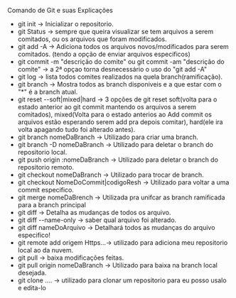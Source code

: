 Comando de Git e suas Explicações

- git init   -> Inicializar o repositorio.
- git Status -> sempre que queira visualizar se tem arquivos a serem comitados, ou os arquivos que foram modificados.
- git add -A -> Adiciona todos os arquivos novos/modificados para serem comitados. (tendo a opção de enviar arquivos especificos)
- git commit -m "descrição do comite" ou git commit -am "descrição do comite" -> a 2ª opçao torna desnecessário o uso do "git add -A"
- git log    -> lista todos comites realizados na quela branch(ramificação).
- git branch -> Mostra todos as branch disponiveis e a que estar com o "*" é a branch atual.
- git reset --soft|mixed|hard -> 3 opções de git reset soft(volta para o estado anterior ao git commit mantendo os arquivos a serem comitados),
mixed(Volta para o estado anterios ao Add commit os arquivos estão esperando serem add pra depois comitar), 
hard(ele ira volta apagando tudo foi alterado antes).
- git branch nomeDaBranch       -> Utilizado para criar uma branch.
- git branch -D nomeDaBranch    -> Utilizado para deletar o branch do repositorio local.
- git push origin :nomeDaBranch -> Utilizado para deletar o branch do repositorio remoto.
- git checkout nomeDaBranch -> Utilizado para trocar de branch.
- git checkout NomeDoCommit|codigoResh -> Utilizado para voltar a uma commit especifico.
- git merge nomeDaBrench -> Utilizada pra unifcar as branch ramificada para a branch principal
- git diff -> Detalha as mudanças de todos os arquivo.
- git diff --name-only -> saber qual arquivo foi alterado.
- git diff nameDoArquivo -> Detalhará todos as mudanças do arquivo especifico!
- git remote add origem Https...-> utilizado para adiciona meu repositorio local ao da nuvem.
- git pull -> baixa modificações feitas.
- git pull origin nomeDaBranch -> Utilizado para baixa na branch local desejada.
- git clone .... -> utilizado para clonar um repositorio para eu posso usalo e edita-lo
